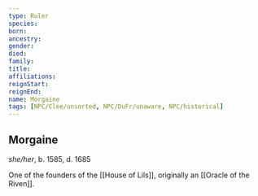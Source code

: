 ```yaml
---
type: Ruler
species:
born:
ancestry:
gender:
died:
family:
title:
affiliations:
reignStart:
reignEnd:
name: Morgaine
tags: [NPC/Clee/unsorted, NPC/DuFr/unaware, NPC/historical]
---
```

## Morgaine
*she/her*, b. 1585, d. 1685

One of the founders of the [[House of Lils]], originally an [[Oracle of the Riven]].


